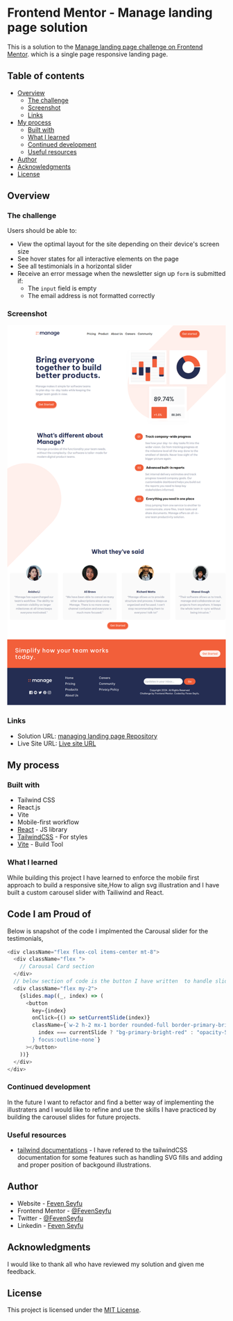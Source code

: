 # Frontend Mentor - Manage landing page solution

This is a solution to the [Manage landing page challenge on Frontend Mentor](https://www.frontendmentor.io/challenges/manage-landing-page-SLXqC6P5). which is a single page responsive landing page.

## Table of contents

- [Overview](#overview)
  - [The challenge](#the-challenge)
  - [Screenshot](#screenshot)
  - [Links](#links)
- [My process](#my-process)
  - [Built with](#built-with)
  - [What I learned](#what-i-learned)
  - [Continued development](#continued-development)
  - [Useful resources](#useful-resources)
- [Author](#author)
- [Acknowledgments](#acknowledgments)
- [License](#license)

## Overview

### The challenge

Users should be able to:

- View the optimal layout for the site depending on their device's screen size
- See hover states for all interactive elements on the page
- See all testimonials in a horizontal slider
- Receive an error message when the newsletter sign up `form` is submitted if:
  - The `input` field is empty
  - The email address is not formatted correctly

### Screenshot

![Manage landing page screenshot](https://github.com/FevenSeyfu/manage-landing-page/blob/main/manage-landing-page-screenshot.png)

### Links

- Solution URL: [managing landing page Repository](https://github.com/FevenSeyfu/manage-landing-page)
- Live Site URL: [Live site URL](https://manage-landing-page-feven.netlify.app/)

## My process

### Built with

- Tailwind CSS
- React.js
- Vite
- Mobile-first workflow
- [React](https://reactjs.org/) - JS library
- [TailwindCSS](https://tailwindcss.com/) - For styles
- [Vite](https://vitejs.dev/) - Build Tool

### What I learned

While building this project I have learned to enforce the mobile first approach to build a responsive site,How to align svg illustration and I have built a custom carousel slider with Tailiwind and React.

## Code I am Proud of
Below is snapshot of the code I implmented the Carousal slider for the testimonials,
```js
<div className="flex flex-col items-center mt-8">
  <div className="flex ">
    // Carousal Card section
  </div>
  // below section of code is the button I have written  to handle slider and select the specific testimonial card to show
  <div className="flex my-2">
    {slides.map((_, index) => (
      <button
        key={index}
        onClick={() => setCurrentSlide(index)}
        className={`w-2 h-2 mx-1 border rounded-full border-primary-bright-red ${
          index === currentSlide ? "bg-primary-bright-red" : "opacity-50"
        } focus:outline-none`}
      ></button>
    ))}
  </div>
</div>
```

### Continued development

In the future I want to refactor and find a better way of implementing the illustraters and I would like to refine and use the skills I have practiced by building the carousel slides for future projects.

### Useful resources

- [tailwind documentations](https://tailwindcss.com/) - I have refered to the tailwindCSS documentation for some features such as handling SVG fills and adding and proper position of  backgound illustrations.

## Author

- Website - [Feven Seyfu](https://fevenseyfu.tech/)
- Frontend Mentor - [@FevenSeyfu](https://www.frontendmentor.io/profile/FevenSeyfu)
- Twitter - [@FevenSeyfu](https://www.twitter.com/FevenSeyfu)
- Linkedin - [Feven Seyfu](https://www.linkedin.com/in/fevenseyfu/)


## Acknowledgments

I would like to thank all who have reviewed my solution and given me feedback.

## License

This project is licensed under the [MIT License](LICENSE).
